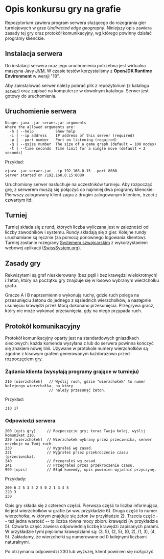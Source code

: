 # Opis konkursu gry na grafie

Repozytorium zawiera program serwera służącego do rozegrania gier turniejowych w grze _Undirected edge geography_.
Niniejszy opis zawiera zasady tej gry oraz protokół komunikacyjny, wg którego powinny działać programy klienckie.

## Instalacja serwera

Do instalacji serwera oraz jego uruchomienia potrzebna jest wirtualna maszyna Javy 
[JVM](https://pl.wikipedia.org/wiki/Wirtualna_maszyna_Javy). W czasie testów korzystaliśmy 
z __OpenJDK Runtime Environment__ w wersji "18".

Aby zainstalować serwer należy pobrać plik z repozytorium (z katalogu
[`serwer`](https://w-wieczorek.github.io/cpp1-2/konkurs/serwer/serwer.jar))
oraz zapisać na komputerze w dowolnym katalogu. Serwer jest gotowy do uruchomienia.

## Uruchomienie serwera

```
Usage: java -jar serwer.jar arguments
Where the allowed arguments are:
  -h | --help          Show help
  -i | --ip address    IP address of this server (required)
  -p | --port number   Port on listening (required)
  -g | --gsize number  The size of a game graph (default = 100 nodes)
  -t | --time seconds  Time limit for a single move (default = 2 seconds)
```

Przykład:
```
>java -jar serwer.jar --ip 192.168.0.15 --port 8080
Server started on /192.168.0.15:8080
```

Uruchomiony serwer nasłuchuje na uczestników turnieju. Aby rozpocząć grę, z serwerem muszą się
połączyć co najmniej dwa programy klienckie. Pierwszy zalogowany klient zagra z drugim zalogowanym
klientem, trzeci z czwartym itd.

## Turniej

Turniej składa się z rund, których liczba wyliczana jest w zależności od liczby zawodników i systemu. Rundy
składają się z gier. Kolejne rundy uruchamiane są ręcznie (za pomocą ponownego logowania klientów).
Turniej zostanie rozegrany [Systemem szwajcarskim](https://pl.wikipedia.org/wiki/System_szwajcarski)
z wykorzystaniem webowej aplikacji ([SwissSystem.org](https://swisssystem.org/)).

## Zasady gry

Rekwizytami są graf nieskierowany (bez pętli i bez krawędzi wielokrotnych) i żeton,
który na początku gry znajduje się w losowo wybranym wierzchołku grafu.

Gracze A i B naprzemiennie wykonują ruchy, gdzie ruch polega na przesunięciu żetonu
do jednego z sąsiednich wierzchołków, a następnie usunięciu krawędzi przez którą dokonano
przesunięcia. Przegrywa gracz, który nie może wykonać przesunięcia, gdy na niego przypada
ruch.

## Protokół komunikacyjny

Protokół komunikacyjny oparty jest na standardowych gniazdkach sieciowych; każda komenda wysyłana z lub
do serwera powinna kończyć się znakiem nowej linii. Używane w protokole numery wierzchołków są zgodne
z losowym grafem generowanym każdorazowo przed rozpoczęciem gry.

### Żądania klienta (wysyłają programy grające w turnieju)

```
210 [wierzchołek]   // Wyślij ruch, gdzie "wierzchołek" to numer kolejnego wierzchołka, na który 
                    // należy przesunąć żeton.
```

Przykład:
```
210 17
```

### Odpowiedzi serwera

```
200 [opis gry]     // Rozpoczęcie gry; teraz Twoja kolej, wyślij komunikat 210.
220 [wierzchołek]  // Wierzchołek wybrany przez przeciwnika, serwer oczekuje na Twój ruch.
230                // Wygrałeś wg zasad.
231                // Wygrałeś przez przekroczenie czasu (przeciwnika).
240                // Przegrałeś wg zasad.
241                // Przegrałeś przez przekroczenie czasu.
999 [opis]         // Błąd komendy, opis powinien wyjaśnić przyczynę.
```

Przykłady:
```
200 6 2 5 3 5 2 5 0 2 1 3 4 5
220 3
230
```

Opis gry składa się z czterech części. Pierwsza część to liczba informująca, ile jest wierzchołków 
w grafie (w ww. przykładzie 6). Druga część to numer wierzchołka, w którym znajduje się żeton
(w przykładzie 2). Trzecia część -- też jedna wartość -- to liczba równa mocy zbioru krawędzi 
(w przykładzie 5). Czwarta część zawiera odpowiednią liczbę krawędzi zapisanych parami. 
W przykładzie tymi pięcioma krawędziami są: (3, 5), (2, 5), (0, 2), (1, 3), (4, 5). Zakładamy, 
że wierzchołki są numerowane od 0 kolejnymi liczbami naturalnymi.

Po otrzymaniu odpowiedzi 230 lub wyższej, klient powinien się rozłączyć.